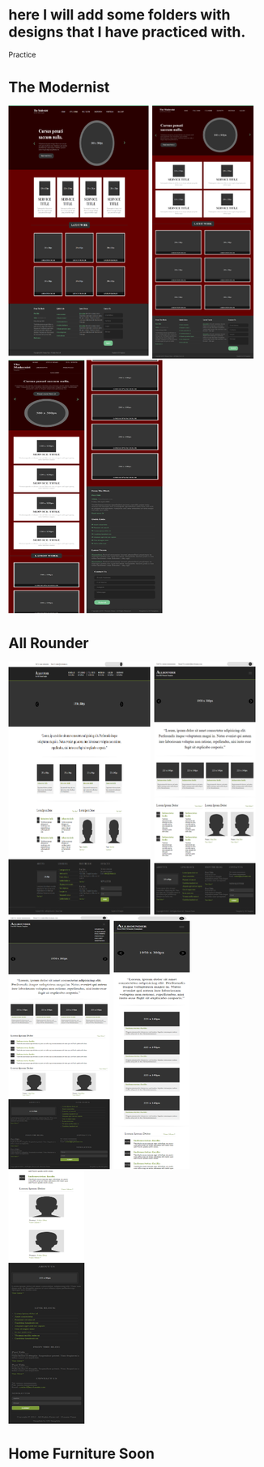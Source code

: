 # here I will add some folders with designs that I have practiced with.

Practice
# The Modernist



<p float="left">
<img src="TheModernist/screenshots/Modernist-desktop.png" width="280" height="500">
<img src="TheModernist/screenshots/Modernist-1025px..png" width="200" height="500">
<img src="TheModernist/screenshots/Modernist-480pxA.png" width="150" height="500">
<img src="TheModernist/screenshots/Modernist-480pxB.png" width="150" height="500">
</p>

# All Rounder
<p float="left">
<img src="AllRounder/screenshots/desktop.png" width="280" height="500">&nbsp;
<img src="AllRounder/screenshots/tablet2.png" width="200" height="500">&nbsp;
<img src="AllRounder/screenshots/tablet.png" width="200" height="500">&nbsp;
<img src="AllRounder/screenshots/mobile(1).png" width="150" height="500">&nbsp;
<img src="AllRounder/screenshots/mobile(2).png" width="150" height="500">&nbsp;
</p>

# Home Furniture Soon

